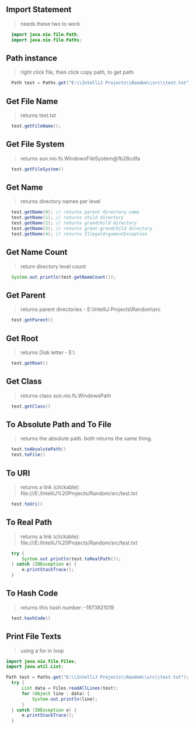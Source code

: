 ## Import Statement
> needs these two to work
```java
  import java.nio.file.Path;
  import java.nio.file.Paths; 
```

## Path instance
> right click file, then click copy path, to get path
```java
  Path test = Paths.get("E:\\IntelliJ Projects\\Random\\src\\test.txt");
```

## Get File Name
> returns test.txt
```java
  test.getFileName();
```

## Get File System
> returns sun.nio.fs.WindowsFileSystem@1b28cdfa
```java
  test.getFileSystem()
```

## Get Name
> returns directory names per level
```java
  test.getName(0); // returns parent directory name
  test.getName(1); // returns child directory
  test.getName(2); // returns grandchild directory
  test.getName(3); // returns great-grandchild directory
  test.getName(4); // returns IllegalArgumentException
```

## Get Name Count
> return directory level count
```java
  System.out.println(test.getNameCount()); 
```

## Get Parent
> returns parent directories - E:\IntelliJ Projects\Random\src
```java
  test.getParent()
```

## Get Root
> returns Disk letter - E:\
```java
  test.getRoot()
```

## Get Class
> returns class sun.nio.fs.WindowsPath
```java
  test.getClass()
```

## To Absolute Path and To File
> returns the absolute path. both returns the same thing. 
```java
  test.toAbsolutePath()
  test.toFile()
```

## To URI
> returns a link (clickable): file:///E:/IntelliJ%20Projects/Random/src/test.txt
```java
  test.toUri()
```

## To Real Path
> returns a link (clickable): file:///E:/IntelliJ%20Projects/Random/src/test.txt
```java
  try {
      System.out.println(test.toRealPath());
  } catch (IOException e) {
      e.printStackTrace();
  }
```

## To Hash Code
> returns this hash number: -1973821019
```java
  test.hashCode()
```

## Print File Texts
> using a for in loop
```java
import java.nio.file.Files;
import java.util.List;

Path test = Paths.get("E:\\IntelliJ Projects\\Random\\src\\test.txt");
  try {
      List data = Files.readAllLines(test);
      for (Object line : data) {
          System.out.println(line);
      }
  } catch (IOException e) {
      e.printStackTrace();
  }
```
